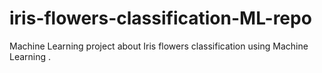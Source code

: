 # iris-flowers-classification-ML-repo
Machine Learning project about Iris flowers classification using Machine Learning .
